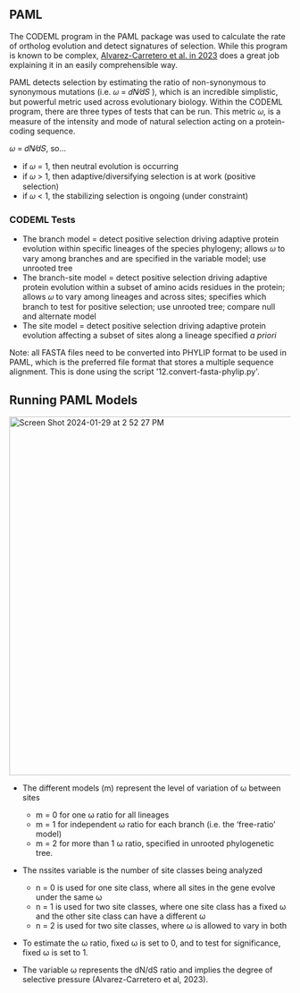 ##  PAML ##

The CODEML program in the PAML package was used to calculate the rate of ortholog evolution and detect signatures of selection. While this program is known to be complex, [Alvarez-Carretero et al. in 2023](https://academic.oup.com/mbe/article/40/4/msad041/7140562) does a great job explaining it in an easily comprehensible way.

PAML detects selection by estimating the ratio of non-synonymous to synonymous mutations (i.e. 𝜔 = 𝑑𝑁⁄𝑑𝑆 ), which is an incredible simplistic, but powerful metric used across evolutionary biology. Within the CODEML program, there are three types of tests that can be run. This metric 𝜔, is a measure of the intensity and mode of natural selection acting on a protein-coding sequence.

𝜔 = 𝑑𝑁⁄𝑑𝑆, so...
- if 𝜔 = 1, then neutral evolution is occurring
- if 𝜔 > 1, then adaptive/diversifying selection is at work (positive selection)
- if 𝜔 < 1, the stabilizing selection is ongoing (under constraint)

### CODEML Tests ###
- The branch model = detect positive selection driving adaptive protein evolution within specific lineages of the species phylogeny; allows 𝜔 to vary among branches and are specified in the variable model; use unrooted tree
- The branch-site model = detect positive selection driving adaptive protein evolution within a subset of amino acids residues in the protein; allows 𝜔 to vary among lineages and across sites; specifies which branch to test for positive selection; use unrooted tree; compare null and alternate model
- The site model = detect positive selection driving adaptive protein evolution affecting a subset of sites along a lineage specified *a priori*

Note: all FASTA files need to be converted into PHYLIP format to be used in PAML, which is the preferred file format that stores a multiple sequence alignment. This is done using the script '12.convert-fasta-phylip.py'.

## Running PAML Models


<img width="641" alt="Screen Shot 2024-01-29 at 2 52 27 PM" src="https://github.com/sylviemarie/Stalk-Eyed-Fly-Genomics/assets/116887272/82060269-e7ab-457d-93be-6defe67fc2f2">


- The different models (m) represent the level of variation of ω between sites
  - m = 0 for one ω ratio for all lineages
  - m = 1 for independent ω ratio for each branch (i.e. the ‘free-ratio’ model)
  - m = 2 for more than 1 ω ratio, specified in unrooted phylogenetic tree.
    
- The nssites variable is the number of site classes being analyzed
  - n = 0 is used for one site class, where all sites in the gene evolve under the same ω
  - n = 1 is used for two site classes, where one site class has a fixed ω and the other site class can have a different ω
  - n = 2 is used for two site classes, where ω is allowed to vary in both
    
- To estimate the ω ratio, fixed ω is set to 0, and to test for significance, fixed ω is
set to 1.
- The variable ω represents the dN/dS ratio and implies the degree of selective pressure
(Alvarez-Carretero et al, 2023). 
